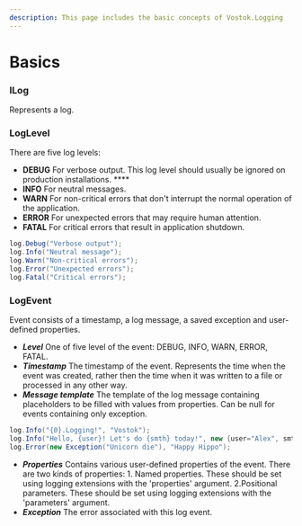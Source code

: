 ```yaml
---
description: This page includes the basic concepts of Vostok.Logging
---
```


# Basics

### ILog

 Represents a log. 

### LogLevel

There are five log levels:

* **DEBUG** For verbose output. This log level should usually be ignored on production installations. ****
* **INFO**  For neutral messages.
* **WARN** For non-critical errors that don't interrupt the normal operation of the application.
* **ERROR** For unexpected errors that may require human attention.
* **FATAL** For critical errors that result in application shutdown.

```csharp
log.Debug("Verbose output");
log.Info("Neutral message");
log.Warn("Non-critical errors");
log.Error("Unexpected errors");
log.Fatal("Critical errors");
```

### LogEvent

Event consists of a timestamp, a log message, a saved exception and user-defined properties.

* _**Level**_ One of five level of the event: DEBUG, INFO, WARN, ERROR, FATAL. 
* _**Timestamp**_ The timestamp of the event. Represents the time when the event was created, rather then the time when it was written to a file or processed in any other way. 
* _**Message template**_ The template of the log message containing placeholders to be filled with values from properties. Can be null for events containing only exception.

```csharp
log.Info("{0}.Logging!", "Vostok");
log.Info("Hello, {user}! Let's do {smth} today!", new {user="Alex", smth="nothing"});
log.Error(new Exception("Unicorn die"), "Happy Hippo");
```

* _**Properties**_ Contains various user-defined properties of the event. There are two kinds of properties: 1. Named properties. These should be set using logging extensions with the 'properties' argument. 2.Positional parameters. These should be set using logging extensions with the 'parameters' argument. 
* _**Exception**_ The error associated with this log event.



